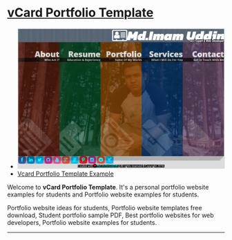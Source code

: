 # <a href='https://imamuddinwp.github.io/vCard-Portfolio-Template/'>vCard Portfolio Template</a>
- ![vcard portfolio website template example](/vcard-portfolio-website-imamuddinwp.png)
- [Vcard Portfolio Template Example](https://imamuddinwp.github.io/vCard-Portfolio-Template/)
<p>Welcome to <strong>vCard Portfolio Template</strong>. It's a personal portfolio website examples for students and Portfolio website examples for students.</p>
<p>Portfolio website ideas for students, Portfolio website templates free download, Student portfolio sample PDF, Best portfolio websites for web developers, Portfolio website examples for students.</p>
<hr>


